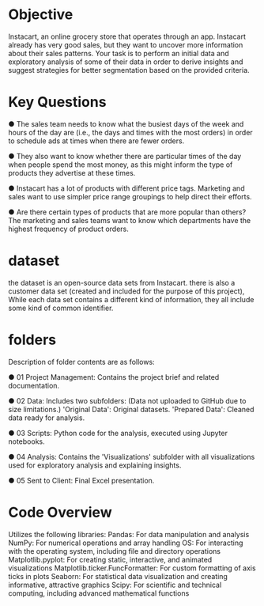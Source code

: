 # Objective
Instacart, an online grocery store
that operates through an app. Instacart already has very good sales, but they
want to uncover more information about their sales patterns. Your task is to
perform an initial data and exploratory analysis of some of their data in order
to derive insights and suggest strategies for better segmentation based on
the provided criteria.
# Key Questions
● The sales team needs to know what the busiest days of the week and hours of the
day are (i.e., the days and times with the most orders) in order to schedule ads at
times when there are fewer orders.

● They also want to know whether there are particular times of the day when people
spend the most money, as this might inform the type of products they advertise at
these times.

● Instacart has a lot of products with different price tags. Marketing and sales want to
use simpler price range groupings to help direct their efforts.

● Are there certain types of products that are more popular than others? The marketing
and sales teams want to know which departments have the highest frequency of
product orders.
# dataset
the dataset is an open-source data sets from Instacart. there is also a customer data set (created and included for the purpose of
this project), While each data set contains a different kind of information, they all include some
kind of common identifier.
# folders
Description of folder contents are as follows:

● 01 Project Management: Contains the project brief and related documentation.

● 02 Data: Includes two subfolders: (Data not uploaded to GitHub due to size limitations.)
'Original Data': Original datasets.
'Prepared Data': Cleaned data ready for analysis.

● 03 Scripts: Python code for the analysis, executed using Jupyter notebooks.

● 04 Analysis: Contains the 'Visualizations' subfolder with all visualizations used for exploratory analysis and explaining insights.

● 05 Sent to Client: Final Excel presentation.

# Code Overview
Utilizes the following libraries:
Pandas: For data manipulation and analysis
NumPy: For numerical operations and array handling
OS: For interacting with the operating system, including file and directory operations
Matplotlib.pyplot: For creating static, interactive, and animated visualizations
Matplotlib.ticker.FuncFormatter: For custom formatting of axis ticks in plots
Seaborn: For statistical data visualization and creating informative, attractive graphics
Scipy: For scientific and technical computing, including advanced mathematical functions
